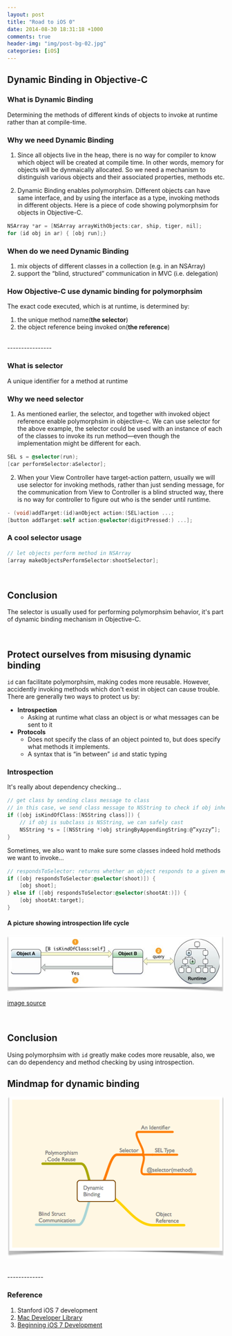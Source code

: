 ```yaml
---
layout: post
title: "Road to iOS 0"
date: 2014-08-30 18:31:18 +1000
comments: true
header-img: "img/post-bg-02.jpg"
categories: [iOS]
---
```


## Dynamic Binding in Objective-C

### What is Dynamic Binding
Determining the methods of different kinds of objects to invoke at runtime rather than at compile-time.

<!--more-->

### Why we need Dynamic Binding
1. Since all objects live in the heap, there is no way for compiler to know which object will be created at compile time. In other words, memory for objects will be dynmaically allocated. So we need a mechanism to distinguish various objects and their associated properties, methods etc.


2. Dynamic Binding enables polymorphsim. Different objects can have same interface, and by using the interface as a type, invoking methods in different objects. Here is a piece of code showing polymorphsim for objects in Objective-C.

``` objective-c polymorphsim for objects http://pigfly.github.io/blog/2014/08/30/road-to-ios-0/
NSArray *ar = [NSArray arrayWithObjects:car, ship, tiger, nil];
for (id obj in ar) { [obj run];}
```

### When do we need Dynamic Binding
1. mix objects of different classes in a collection (e.g. in an NSArray)
2. support the “blind, structured” communication in MVC (i.e. delegation)

### How Objective-C use dynamic binding for polymorphsim
The exact code executed, which is at runtime, is determined by:

1. the unique method name(**the selector**)
2. the object reference being invoked on(**the reference**)

<br>
----------------

### What is selector
A unique identifier for a method at runtime

### Why we need selector

1. As mentioned earlier, the selector, and together with invoked object reference enable polymorphsim in objective-c. We can use selector for the above example, the selector could be used with an instance of each of the classes to invoke its run method—even though the implementation might be different for each.

``` objective-c using selector in objective-c for different objects http://pigfly.github.io/blog/2014/08/30/road-to-ios-0/
SEL s = @selector(run);
[car performSelector:aSelector];
```

2. When your View Controller have target-action pattern, usually we will use selector for invoking methods, rather than just sending message, for the communication from View to Controller is a blind structed way, there is no way for controller to figure out who is the sender until runtime.

``` objective-c selector in target-action pattern for different objects http://pigfly.github.io/blog/2014/08/30/road-to-ios-0/
- (void)addTarget:(id)anObject action:(SEL)action ...;
[button addTarget:self action:@selector(digitPressed:) ...];
```

### A cool selector usage
``` objective-c cool selector usages for different objects http://pigfly.github.io/blog/2014/08/30/road-to-ios-0/
// let objects perform method in NSArray
[array makeObjectsPerformSelector:shootSelector];
```

<br>


## Conclusion
The selector is usually used for performing polymorphsim behavior, it's part of dynamic binding mechanism in Objective-C.

<br>


## Protect ourselves from misusing dynamic binding
`id` can facilitate polymorphsim, making codes more reusable. However, accidently invoking methods which don't exist in object can cause trouble. There are generally two ways to protect us by:

- **Introspection**
	- Asking at runtime what class an object is or what messages can be sent to it
- **Protocols**
	- Does not specify the class of an object pointed to, but does specify what methods it implements.
	- A syntax that is “in between” `id` and static typing

### Introspection
It's really about dependency checking...
``` objective-c dependency checking http://pigfly.github.io/blog/2014/08/30/road-to-ios-0/
// get class by sending class message to class
// in this case, we send class message to NSString to check if obj inherents from NSString
if ([obj isKindOfClass:[NSString class]]) {
	// if obj is subclass is NSString, we can safely cast
    NSString *s = [(NSString *)obj stringByAppendingString:@”xyzzy”];
}
```

Sometimes, we also want to make sure some classes indeed hold methods we want to invoke...
``` objective-c methods checking http://pigfly.github.io/blog/2014/08/30/road-to-ios-0/
// respondsToSelector: returns whether an object responds to a given method
if ([obj respondsToSelector:@selector(shoot)]) {
    [obj shoot];
} else if ([obj respondsToSelector:@selector(shootAt:)]) {
    [obj shootAt:target];
}
```

#### A picture showing introspection life cycle
![ introspection ](/images/ios/introspection.png)

[image source](https://developer.apple.com/library/mac/navigation/)

<br>

## Conclusion
Using polymorphsim with `id` greatly make codes more reusable, also, we can do dependency and method checking by using introspection.

## Mindmap for dynamic binding
![ Dynamic Binding Mindmap ](/images/ios/dynamic-binding.png)

<br>
-------------

### Reference
1. Stanford iOS 7 development
2. [Mac Developer Library](https://developer.apple.com/library/mac/navigation/)
3. [Beginning iOS 7 Development](http://www.apress.com/9781430260226)
